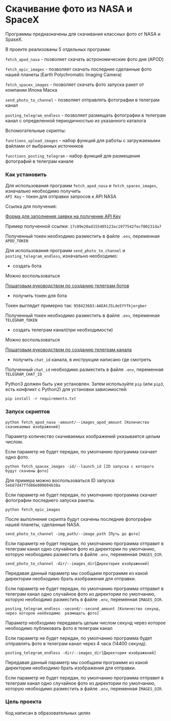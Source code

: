 # Скачивание фото из NASA и SpaceX

Программы предназначены для скачивания классных фото от NASA и SpaseX.

В проекте реализованы 5 отдельных программ:

`fetch_apod_nasa`  - позволяет скачать астрономические фото дня (APOD)

`fetch_epic_images` - позволяет скачать последние сделанные фото  нашей планеты (Earth Polychromatic Imaging Camera)

`fetch_spacex_images` - позволяет скачать фото запуска ракет от компании Илона Маска

`send_photo_to_channel` - позволяет отправлять фотографии в телеграм канал

`posting_telegram_endless` - позволяет размещать фотографии в телеграм канал с определенной периодичностью из указанного каталога

Вспомогательные скрипты:

`functions_upload_images` - набор функций для работы с загружаемыми файлами от выбранных источников

`functions_posting_telegram` - набор функций для размещения фотографий в телеграм канале

### Как установить

Для использования программ `fetch_apod_nasa` и `fetch_spacex_images`, изначально необходимо получить  
`API Key` - токен для отправки запросов к API NASA

Ссылка для получения: 

[Форма для заполнения заявки на получение API Key](https://api.nasa.gov/)

Пример полученной ссылки: `17c09e20ad155405123ac1977542fecf00231da7`

Полученный токен необходимо разместить в файле `.env`, переменная  `APOD_TOKEN`

Для использования программ `send_photo_to_channel` и `posting_telegram_endless`, изначально необходимо:

- создать бота

Можно воспользоваться 

[Пошаговым руководством по созданию телеграм ботов](https://way23.ru/%D1%80%D0%B5%D0%B3%D0%B8%D1%81%D1%82%D1%80%D0%B0%D1%86%D0%B8%D1%8F-%D0%B1%D0%BE%D1%82%D0%B0-%D0%B2-telegram.html)

- получить токен для бота

Токен выглядит примерно так: `958423683:AAEAtJ5Lde5YYfkjergber`

Полученный токен необходимо разместить в файле `.env`, переменная `TELEGRAM_TOKEN`

- создать телеграм канал(при необходимости)

Можно воспользоваться 

[Пошаговым руководством по созданию телеграм канала](https://smmplanner.com/blog/otlozhennyj-posting-v-telegram/)

- получить `chat_id` канала, в инструкции написано где смотреть

Полученный `chat_id`  необходимо разместить в файле `.env`, переменная `TELEGRAM_CHAT_ID`


Python3 должен быть уже установлен. 
Затем используйте `pip` (или `pip3`, есть конфликт с Python2) для установки зависимостей:
```
pip install -r requirements.txt
```

### Запуск скриптов

```
python fetch_apod_nasa -amount/--images_apod_amount [Количество скачиваемых изображений]
```
Параметр количество скачиваемых изображений указывается целым числом.

Если параметр не будет передан, по умолчанию программа скачает одно фото.

```
python fetch_spacex_images -id/--launch_id [ID запуска с которого будут скачены фото]
```

Для примера можно воспользоваться ID запуска:
`5eb87d47ffd86e000604b38a`

Если параметр не будет передан, по умолчанию программа скачает фотографии последнего запуска ракеты.

```
python fetch_epic_images
```
После выполнения скрипта будут скачены последние фотографии нашей планеты, сделанные NASA.

```
send_photo_to_channel -img_path/--image_path [Путь до фото] 
```

Если параметр не будет передан, по умолчанию программа отправит в телеграм канал одно случайное фото из директории по умолчанию, которую необходимо разместить в файле `.env`, переменная `IMAGES_DIR`.

```
send_photo_to_channel -dir/--images_dir[Директория изображений]
```
Передавая данный параметр мы сообщаем программе из какой директории необходимо брать изображения для отправки.

Если параметр не будет передан, по умолчанию программа отправит в телеграм канал одно случайное фото из директории по умолчанию, которую необходимо разместить в файле `.env`, переменная `IMAGES_DIR`.

```
posting_telegram_endless -second/--second_amount [Количество секунд, через которое необходимо  размещать фото]
```
Параметр необходимо передавать целым числом секунд через которое необходимо публиковать фото в телеграм канал

Если параметр не будет передан, по умолчанию программа будет отправлять фото в телеграм канал через 4 часа (14400 секунд).

```
posting_telegram_endless -dir/--images_dir[Директория изображений]
```
Передавая данный параметр мы сообщаем программе из какой директории необходимо брать изображения для отправки.

Если параметр не будет передан, по умолчанию программа отправит в телеграм канал одно случайное фото из директории по умолчанию, которую необходимо разместить в файле `.env`, переменная `IMAGES_DIR`.

### Цель проекта

Код написан в образовательных целях
